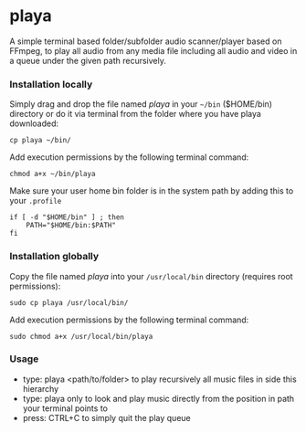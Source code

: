 # playa
A simple terminal based folder/subfolder audio scanner/player based on FFmpeg, to play all audio from any media file including all audio and video in a queue under the given path recursively.

### Installation locally

Simply drag and drop the file named *playa* in your ``` ~/bin ``` ($HOME/bin) directory or do it via terminal from the folder where you have playa downloaded:

```
cp playa ~/bin/
```

Add execution permissions by the following terminal command:

```
chmod a+x ~/bin/playa
```

Make sure your user home bin folder is in the system path by adding this to your ``` .profile ```

```
if [ -d "$HOME/bin" ] ; then
    PATH="$HOME/bin:$PATH"
fi
```

### Installation globally

Copy the file named *playa* into your ``` /usr/local/bin ``` directory (requires root permissions):

```
sudo cp playa /usr/local/bin/
```

Add execution permissions by the following terminal command:

```
sudo chmod a+x /usr/local/bin/playa
```

### Usage

+ type: playa <path/to/folder> to play recursively all music files in side this hierarchy
+ type: playa only to look and play music directly from the position in path your terminal points to
+ press: CTRL+C to simply quit the play queue
